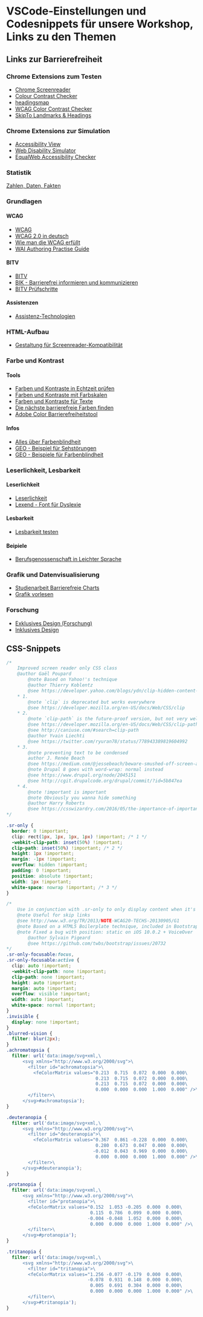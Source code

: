 # VSCode-Einstellungen und Codesnippets für unsere Workshop, Links zu den Themen

## Links zur Barrierefreiheit

### Chrome Extensions zum Testen

- [Chrome Screenreader](https://chrome.google.com/webstore/detail/screen-reader/kgejglhpjiefppelpmljglcjbhoiplfn/related?hl=de)
- [Colour Contrast Checker](https://chrome.google.com/webstore/detail/colour-contrast-checker/nmmjeclfkgjdomacpcflgdkgpphpmnfe?hl=de)
- [headingsmap](https://chrome.google.com/webstore/detail/headingsmap/flbjommegcjonpdmenkdiocclhjacmbi?hl=de)
- [WCAG Color Contrast Checker](https://chrome.google.com/webstore/detail/wcag-color-contrast-check/plnahcmalebffmaghcpcmpaciebdhgdf?hl=de)
- [SkipTo Landmarks & Headings](https://chrome.google.com/webstore/detail/skipto-landmarks-headings/fjkpbfcodhflpdildjbmdhhmcoplghgf)

### Chrome Extensions zur Simulation

- [Accessibility View](https://chrome.google.com/webstore/detail/accessibility-view/ekpmnemcmjcimpnmofmiaeoggjkjohjg?hl=de)
- [Web Disability Simulator](https://chrome.google.com/webstore/detail/web-disability-simulator/olioanlbgbpmdlgjnnampnnlohigkjla?hl=de)
- [EqualWeb Accessibility Checker](https://chrome.google.com/webstore/detail/equalweb-accessibility-ch/imemciokfejbnonkkinhcdfigdilcllg?hl=de)

### Statistik

[Zahlen, Daten, Fakten](https://www.bgw-online.de/bgw-online-de/service/medien-arbeitshilfen/medien-center/behindertenhilfe-in-deutschland-zahlen-daten-fakten-20896)

### Grundlagen

#### WCAG

- [WCAG](https://www.w3.org/WAI/standards-guidelines/wcag/)
- [WCAG 2.0 in deutsch](https://www.einfach-fuer-alle.de/wcag2.0/uebersetzungen/WCAG20-de/)
- [Wie man die WCAG erfüllt](https://www.einfach-fuer-alle.de/wcag2.0/uebersetzungen/How-to-Meet-WCAG-2.0/#qr-text-equiv-all)
- [WAI Authoring Practise Guide](https://www.w3.org/WAI/ARIA/apg/)

#### BITV

- [BITV](https://www.gesetze-im-internet.de/bitv_2_0/BJNR184300011.html)
- [BIK - Barrierefrei informieren und kommunizieren](https://bik-fuer-alle.de/barrierefreiheit-umsetzen.html)
- [BITV Prüfschritte](https://ergebnis.bitvtest.de/pruefverfahren?tx_twbitvtest_procedure%5Baction%5D=show&tx_twbitvtest_procedure%5Bcontroller%5D=Procedure&tx_twbitvtest_procedure%5Bprocedure%5D=11&cHash=4a277975185785af9c687eb03489b3ef)

#### Assistenzen

- [Assistenz-Technologien](https://www.weissenstein-bs.de/)

### HTML-Aufbau

- [Gestaltung für Screenreader-Kompatibilität](https://immocado.com/barrierefrei/designing-screen-reader-compatibility/)

### Farbe und Kontrast

#### Tools

- [Farben und Kontraste in Echtzeit prüfen](https://contrast-checker.glitch.me/)
- [Farben und Kontraste mit Farbskalen](https://colorbox.io/)
- [Farben und Kontraste für Texte](https://webaim.org/resources/contrastchecker/)
- [Die nächste barrierefreie Farben finden](https://www.learnui.design/tools/accessible-color-generator.html)
- [Adobe Color Barrierefreiheitstool](https://color.adobe.com/de/create/color-contrast-analyzer)

#### Infos

- [Alles über Farbenblindheit](https://www.color-blindness.com/)
- [GEO - Beispiel für Sehstörungen](https://www.geo.de/wissen/gesundheit/22295-rtkl-augenkrankheiten-wie-menschen-mit-sehstoerungen-die-welt-wahrnehmen)
- [GEO - Beispiele für Farbenblindheit](https://www.geo.de/wissen/gesundheit/19493-rtkl-interaktive-bilder-wie-farbenblinde-menschen-die-welt-sehen)

### Leserlichkeit, Lesbarkeit

#### Leserlichkeit

- [Leserlichkeit](https://www.leserlich.info/)
- [Lexend - Font für Dyslexie](https://www.lexend.com/)

#### Lesbarkeit

- [Lesbarkeit testen](http://leichtlesbar.ch/html/)

#### Beipiele

- [Berufsgenossenschaft in Leichter Sprache](https://www.bgw-online.de/bgw-online-de/begriffe-in-leichter-sprache-berufs-genossenschaft-einfach-28780)

### Grafik und Datenvisualisierung

- [Studienarbeit Barrierefreie Charts](https://courses.isds.tugraz.at/ivis/surveys/ss2021/ivis-ss2021-g1-survey-accessible-charts.pdf)
- [Grafik vorlesen](https://semanticresponsiveillustration.com/)

### Forschung

- [Exklusives Design (Forschung)](https://exclusive-design.vasilis.nl/)
- [Inklusives Design](https://inclusivedesignprinciples.org/)

## CSS-Snippets

```css
/*
	Improved screen reader only CSS class
	@author Gaël Poupard
		@note Based on Yahoo!'s technique
		@author Thierry Koblentz
		@see https://developer.yahoo.com/blogs/ydn/clip-hidden-content-better-accessibility-53456.html
	* 1.
		@note `clip` is deprecated but works everywhere
		@see https://developer.mozilla.org/en-US/docs/Web/CSS/clip
	* 2.
		@note `clip-path` is the future-proof version, but not very well supported yet
		@see https://developer.mozilla.org/en-US/docs/Web/CSS/clip-path
		@see http://caniuse.com/#search=clip-path
		@author Yvain Liechti
		@see https://twitter.com/ryuran78/status/778943389819604992
	* 3.
		@note preventing text to be condensed
		author J. Renée Beach
		@see https://medium.com/@jessebeach/beware-smushed-off-screen-accessible-text-5952a4c2cbfe
		@note Drupal 8 goes with word-wrap: normal instead
		@see https://www.drupal.org/node/2045151
		@see http://cgit.drupalcode.org/drupal/commit/?id=5b847ea
	* 4.
		@note !important is important
		@note Obviously you wanna hide something
		@author Harry Roberts
		@see https://csswizardry.com/2016/05/the-importance-of-important/
*/

.sr-only {
  border: 0 !important;
  clip: rect(1px, 1px, 1px, 1px) !important; /* 1 */
  -webkit-clip-path: inset(50%) !important;
  clip-path: inset(50%) !important; /* 2 */
  height: 1px !important;
  margin: -1px !important;
  overflow: hidden !important;
  padding: 0 !important;
  position: absolute !important;
  width: 1px !important;
  white-space: nowrap !important; /* 3 */
}

/*
	Use in conjunction with .sr-only to only display content when it's focused.
	@note Useful for skip links 
	@see http://www.w3.org/TR/2013/NOTE-WCAG20-TECHS-20130905/G1
	@note Based on a HTML5 Boilerplate technique, included in Bootstrap
	@note Fixed a bug with position: static on iOS 10.0.2 + VoiceOver
		@author Sylvain Pigeard
		@see https://github.com/twbs/bootstrap/issues/20732
*/
.sr-only-focusable:focus,
.sr-only-focusable:active {
  clip: auto !important;
  -webkit-clip-path: none !important;
  clip-path: none !important;
  height: auto !important;
  margin: auto !important;
  overflow: visible !important;
  width: auto !important;
  white-space: normal !important;
}
.invisible {
  display: none !important;
}
.blurred-vision {
  filter: blur(2px);
}
.achromatopsia {
  filter: url('data:image/svg+xml,\
      <svg xmlns="http://www.w3.org/2000/svg">\
        <filter id="achromatopsia">\
          <feColorMatrix values="0.213  0.715  0.072  0.000  0.000\
                                 0.213  0.715  0.072  0.000  0.000\
                                 0.213  0.715  0.072  0.000  0.000\
                                 0.000  0.000  0.000  1.000  0.000" />\
        </filter>\
      </svg>#achromatopsia');
}

.deuteranopia {
  filter: url('data:image/svg+xml,\
      <svg xmlns="http://www.w3.org/2000/svg">\
        <filter id="deuteranopia">\
          <feColorMatrix values="0.367  0.861 -0.228  0.000  0.000\
                                 0.280  0.673  0.047  0.000  0.000\
                                -0.012  0.043  0.969  0.000  0.000\
                                 0.000  0.000  0.000  1.000  0.000" />\
        </filter>\
      </svg>#deuteranopia');
}

.protanopia {
  filter: url('data:image/svg+xml,\
      <svg xmlns="http://www.w3.org/2000/svg">\
        <filter id="protanopia">\
        <feColorMatrix values="0.152  1.053 -0.205  0.000  0.000\
                               0.115  0.786  0.099  0.000  0.000\
                              -0.004 -0.048  1.052  0.000  0.000\
                               0.000  0.000  0.000  1.000  0.000" />\
        </filter>\
      </svg>#protanopia');
}

.tritanopia {
  filter: url('data:image/svg+xml,\
      <svg xmlns="http://www.w3.org/2000/svg">\
        <filter id="tritanopia">\
        <feColorMatrix values="1.256 -0.077 -0.179  0.000  0.000\
                              -0.078  0.931  0.148  0.000  0.000\
                               0.005  0.691  0.304  0.000  0.000\
                               0.000  0.000  0.000  1.000  0.000" />\
        </filter>\
      </svg>#tritanopia');
}
```
